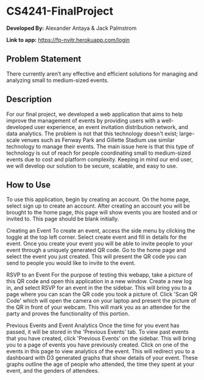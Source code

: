 # CS4241-FinalProject

**Developed By:** Alexander Antaya & Jack Palmstrom

**Link to app:** https://fp-nvitr.herokuapp.com/login

## Problem Statement
There currently aren’t any effective and efficient solutions for managing and analyzing small to medium-sized events.


## Description
For our final project, we developed a web application that aims to help improve the management of events by
providing users with a well-developed user experience, an event invitation distribution network, and data analytics.
The problem is not that this technology doesn't exist; large-scale venues such as Fenway Park and Gillette Stadium use
similar technology to manage their events. The main issue here is that this type of technology is out of reach for
people coordinating small to medium-sized events due to cost and platform complexity. Keeping in mind our end user, we
will develop our solution to be secure, scalable, and easy to use.

## How to Use
To use this application, begin by creating an account. On the home page, select sign up to create an account. After creating an account you will be brought to the home page, this page will show events you are hosted and or invited to. This page should be blank initially.

Creating an Event
To create an event, access the side menu by clicking the toggle at the top left corner. Select create event and fill in details for the event. Once you create your event you will be able to invite people to your event through a uniquely generated QR code. Go to the home page and select the event you just created. This will present the QR code you can send to people you would like to invite to the event.

RSVP to an Event
For the purpose of testing this webapp, take a picture of this QR code and open this application in a new window. Create a new log in, and select RSVP for an event in the the sidebar. This will bring you to a page where you can scan the QR code you took a picture of. Click 'Scan QR Code' which will open the camera on your laptop and present the picture of the QR in front of your webcam. This will mark you as an attendee for the party and proves the functionality of this portion.

Previous Events and Event Analytics
Once the time for you event has passed, it will be stored in the 'Previous Events' tab. To view past events that you have created, click 'Previous Events' on the sidebar. This will bring you to a page of events you have previously created. Click on one of the events in this page to view analytics of the event.
This will redirect you to a dashboard with D3 generated graphs that show details of your event. These graphs outline the age of people who attended, the time they spent at your event, and the genders of attendees.

